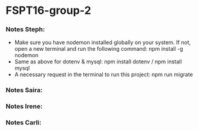 # FSPT16-group-2

### Notes Steph:

- Make sure you have nodemon installed globally on your system. If not, open a new terminal and run the following command: npm install -g nodemon
- Same as above for dotenv & mysql: npm install dotenv / npm install mysql
- A necessary request in the terminal to run this project: npm run migrate

### Notes Saira:

### Notes Irene:

### Notes Carli:
